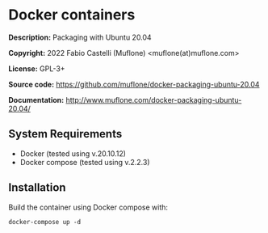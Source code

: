 Docker containers
=================
**Description:** Packaging with Ubuntu 20.04

**Copyright:** 2022 Fabio Castelli (Muflone) <muflone(at)muflone.com>

**License:** GPL-3+

**Source code:** https://github.com/muflone/docker-packaging-ubuntu-20.04

**Documentation:** http://www.muflone.com/docker-packaging-ubuntu-20.04/

System Requirements
-------------------

* Docker (tested using v.20.10.12)
* Docker compose (tested using v.2.2.3)

Installation
------------

Build the container using Docker compose with:

    docker-compose up -d
